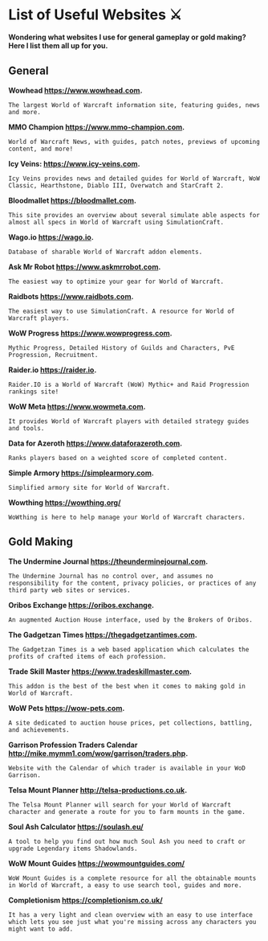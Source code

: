 # List of Useful Websites ⚔️

**Wondering what websites I use for general gameplay or gold making? Here I list them all up for you.**

## General

**Wowhead https://www.wowhead.com.**
```
The largest World of Warcraft information site, featuring guides, news and more.
```

**MMO Champion https://www.mmo-champion.com.**
```
World of Warcraft News, with guides, patch notes, previews of upcoming content, and more!
```

**Icy Veins: https://www.icy-veins.com.**
```
Icy Veins provides news and detailed guides for World of Warcraft, WoW Classic, Hearthstone, Diablo III, Overwatch and StarCraft 2.
```

**Bloodmallet https://bloodmallet.com.**
```
This site provides an overview about several simulate able aspects for almost all specs in World of Warcraft using SimulationCraft.
```

**Wago.io https://wago.io.**
```
Database of sharable World of Warcraft addon elements.
```

**Ask Mr Robot https://www.askmrrobot.com.**
```
The easiest way to optimize your gear for World of Warcraft.
```

**Raidbots https://www.raidbots.com.**
```
The easiest way to use SimulationCraft. A resource for World of Warcraft players.
```

**WoW Progress https://www.wowprogress.com.**
```
Mythic Progress, Detailed History of Guilds and Characters, PvE Progression, Recruitment.
```

**Raider.io https://raider.io.**
```
Raider.IO is a World of Warcraft (WoW) Mythic+ and Raid Progression rankings site!
```

**WoW Meta https://www.wowmeta.com.**
```
It provides World of Warcraft players with detailed strategy guides and tools.
```

**Data for Azeroth https://www.dataforazeroth.com.**
```
Ranks players based on a weighted score of completed content. 
```

**Simple Armory https://simplearmory.com.**
```
Simplified armory site for World of Warcraft.
```
**Wowthing https://wowthing.org/**
```
WoWthing is here to help manage your World of Warcraft characters.
```

## Gold Making

**The Undermine Journal https://theunderminejournal.com.**
```
The Undermine Journal has no control over, and assumes no responsibility for the content, privacy policies, or practices of any third party web sites or services.
```

**Oribos Exchange https://oribos.exchange.**
```
An augmented Auction House interface, used by the Brokers of Oribos. 
```

**The Gadgetzan Times https://thegadgetzantimes.com.**
```
The Gadgetzan Times is a web based application which calculates the profits of crafted items of each profession.
```

**Trade Skill Master https://www.tradeskillmaster.com.**
```
This addon is the best of the best when it comes to making gold in World of Warcraft. 
```

**WoW Pets https://wow-pets.com.**
```
A site dedicated to auction house prices, pet collections, battling, and achievements.
```

**Garrison Profession Traders Calendar http://mike.mymm1.com/wow/garrison/traders.php.**
```
Website with the Calendar of which trader is available in your WoD Garrison.
```

**Telsa Mount Planner http://telsa-productions.co.uk.**
```
The Telsa Mount Planner will search for your World of Warcraft character and generate a route for you to farm mounts in the game.
```

**Soul Ash Calculator https://soulash.eu/**
```
A tool to help you find out how much Soul Ash you need to craft or upgrade Legendary items Shadowlands.
```

**WoW Mount Guides https://wowmountguides.com/**
```
WoW Mount Guides is a complete resource for all the obtainable mounts in World of Warcraft, a easy to use search tool, guides and more.
```

**Completionism https://completionism.co.uk/**
```
It has a very light and clean overview with an easy to use interface which lets you see just what you're missing across any characters you might want to add.
```
